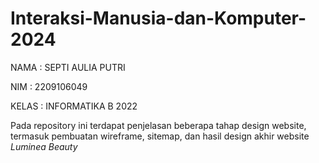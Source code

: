 # Interaksi-Manusia-dan-Komputer-2024

NAMA : SEPTI AULIA PUTRI

NIM : 2209106049

KELAS : INFORMATIKA B 2022

Pada repository ini terdapat penjelasan beberapa tahap design website, termasuk pembuatan wireframe, sitemap, dan hasil design akhir website _Luminea Beauty_
